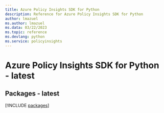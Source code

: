 ```yaml
---
title: Azure Policy Insights SDK for Python
description: Reference for Azure Policy Insights SDK for Python
author: lmazuel
ms.author: lmazuel
ms.data: 03/22/2023
ms.topic: reference
ms.devlang: python
ms.service: policyinsights
---
```

# Azure Policy Insights SDK for Python - latest
## Packages - latest
[!INCLUDE [packages](policy-insights-index.md)]